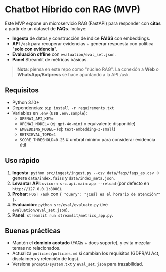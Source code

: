 # Chatbot Híbrido con RAG (MVP)

Este MVP expone un microservicio RAG (FastAPI) para responder con **citas** a partir de un dataset de **FAQs**. Incluye:

- **Ingesta** de datos y construcción de índice **FAISS** con embeddings.
- **API** `/ask` para recuperar evidencias + generar respuesta con política "**solo con evidencia**".
- **Evaluación offline** con `evaluation/eval_set.json`.
- **Panel** Streamlit de métricas básicas.

> **Nota**: piensa en este repo como "núcleo RAG". La conexión a **Web** o **WhatsApp/Botpress** se hace apuntando a la API `/ask`.

## Requisitos
- Python 3.10+
- Dependencias: `pip install -r requirements.txt`
- Variables en `.env` (usa `.env.sample`):
  - `OPENAI_API_KEY=`
  - `OPENAI_MODEL=` (ej: `gpt-4o-mini` o equivalente disponible)
  - `EMBEDDING_MODEL=` (ej: `text-embedding-3-small`)
  - `RETRIEVAL_TOPK=4`
  - `SCORE_THRESHOLD=0.25`  # umbral mínimo para considerar evidencia útil

## Uso rápido
1. **Ingesta**: `python src/ingest/ingest.py --csv data/faqs/faqs_es.csv`  → genera `data/index.faiss` y `data/index_meta.json`.
2. **Levantar API**: `uvicorn src.api.main:app --reload` (por defecto en `http://127.0.0.1:8000`).
3. **Probar**: `POST /ask` con `{ "query": "¿Cuál es el horario de atención?" }`.
4. **Evaluación**: `python src/eval/evaluate.py` (lee `evaluation/eval_set.json`).
5. **Panel**: `streamlit run streamlit/metrics_app.py`.

## Buenas prácticas
- Mantén el **dominio acotado** (FAQs + docs soporte), y evita mezclar temas no relacionados.
- Actualiza `policies/policies.md` si cambian los requisitos (GDPR/AI Act, disclaimers y retención de logs).
- Versiona `prompts/system.txt` y `eval_set.json` para trazabilidad.
